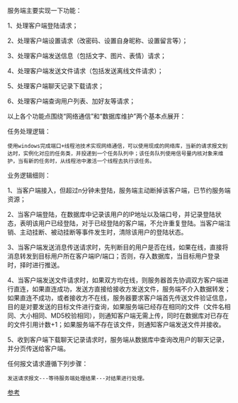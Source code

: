 服务端主要实现一下功能：

1、处理客户端登陆请求；

2、处理客户端设置请求（改密码、设置自身昵称、设置留言等）；

3、处理客户端发送信息（包括文字、图片、表情）请求；

4、处理客户端发送文件请求（包括发送离线文件请求）；

5、处理客户端聊天记录下载请求；

6、处理客户端查询用户列表、加好友等请求；

以上各个功能点围绕“网络通信”和“数据库维护”两个基本点展开：

任务处理逻辑：

    使用windows完成端口+线程池技术实现网络通信，可以使用现成的网络库，当新的请求报文到达时，实例化对应的任务类，并投递到一个任务队列中；该任务队列使用信号量内核对象来维护，当有新的任务时，从线程池中激活一个线程去执行该任务。

业务逻辑细则：

1、当客户端接入，但超过n分钟未登陆，服务端主动断掉该客户端，已节约服务端资源；

2、当客户端登陆，在数据库中记录该用户的IP地址以及端口号，并记录登陆状态，表明该用户已经登陆，对于已经登陆的客户端，不允许重复登陆。当客户端注销、主动挂断、被动挂断等事件发生时，清除该用户的登陆状态。

3、当客户端发送消息传送请求时，先判断目的用户是否在线，如果在线，直接将消息转发到目标用户所在客户端IP/端口；否则，存入数据库，当目标用户登录时，择时进行推送。

4、当客户端发送文件请求时，如果双方均在线，则服务器首先协调双方客户端进行直连，如果直连成功，发送方直接给接收方发送文件，服务端不介入数据转发；如果直连不成功，或者接收方不在线，服务器要求客户端首先传送文件验证信息，目的是对要发送的目标文件进行查询，如果服务端已经存在相同的文件（文件名相同、大小相同、MD5校验相同），则通知客户端无需上传，同时在数据库对已存在的文件引用计数+1；如果服务端不存在该文件，则通知客户端发送文件并接收。

5、收到客户端下载聊天记录请求时，服务端从数据库中查询改用户的聊天记录，并分页传送给客户端。

任何报文请求遵循下列步骤：

    发送请求报文---等待服务端处理结果---对结果进行处理。

[参考](https://blog.csdn.net/qq_39846310/article/details/80718341)